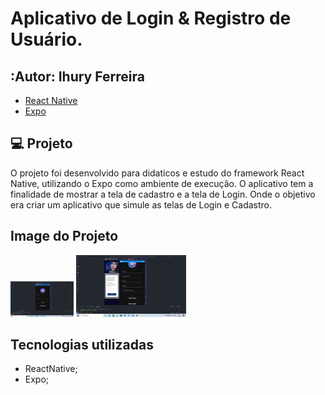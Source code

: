 # Aplicativo de Login & Registro de Usuário.

## :Autor: Ihury Ferreira

-   [React Native](https://reactnative.dev/)
-   [Expo](https://expo.io/learn)

## 💻 Projeto

O projeto foi desenvolvido para didaticos
e estudo do framework React Native, utilizando o Expo como ambiente de execução. O aplicativo tem a finalidade de mostrar a tela de cadastro e a tela de Login.
Onde o objetivo era criar um aplicativo que simule as telas de Login e Cadastro.

## Image do Projeto

<img src="./assets/logar.jpg" width=20% height=auto> <img src="./assets/cadastro.jpg" width=35% height=auto><br/>

## Tecnologias utilizadas

-   ReactNative;
-   Expo;
